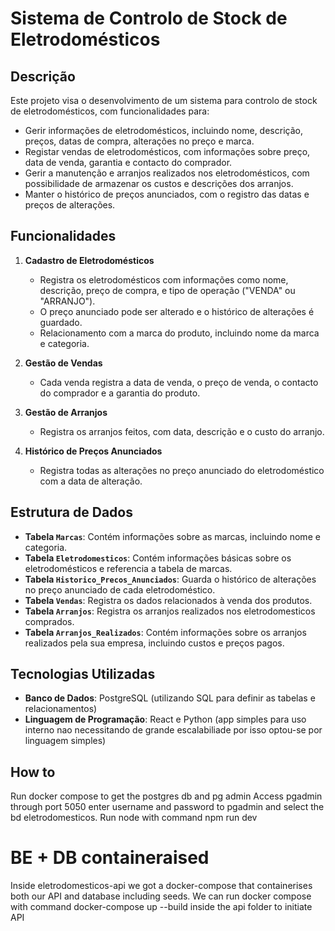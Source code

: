 # Sistema de Controlo de Stock de Eletrodomésticos

## Descrição

Este projeto visa o desenvolvimento de um sistema para controlo de stock de eletrodomésticos, com funcionalidades para:

- Gerir informações de eletrodomésticos, incluindo nome, descrição, preços, datas de compra, alterações no preço e marca.
- Registar vendas de eletrodomésticos, com informações sobre preço, data de venda, garantia e contacto do comprador.
- Gerir a manutenção e arranjos realizados nos eletrodomésticos, com possibilidade de armazenar os custos e descrições dos arranjos.
- Manter o histórico de preços anunciados, com o registro das datas e preços de alterações.

## Funcionalidades

1. **Cadastro de Eletrodomésticos**

   - Registra os eletrodomésticos com informações como nome, descrição, preço de compra, e tipo de operação ("VENDA" ou "ARRANJO").
   - O preço anunciado pode ser alterado e o histórico de alterações é guardado.
   - Relacionamento com a marca do produto, incluindo nome da marca e categoria.

2. **Gestão de Vendas**

   - Cada venda registra a data de venda, o preço de venda, o contacto do comprador e a garantia do produto.

3. **Gestão de Arranjos**

   - Registra os arranjos feitos, com data, descrição e o custo do arranjo.

4. **Histórico de Preços Anunciados**
   - Registra todas as alterações no preço anunciado do eletrodoméstico com a data de alteração.

## Estrutura de Dados

- **Tabela `Marcas`**: Contém informações sobre as marcas, incluindo nome e categoria.
- **Tabela `Eletrodomesticos`**: Contém informações básicas sobre os eletrodomésticos e referencia a tabela de marcas.
- **Tabela `Historico_Precos_Anunciados`**: Guarda o histórico de alterações no preço anunciado de cada eletrodoméstico.
- **Tabela `Vendas`**: Registra os dados relacionados à venda dos produtos.
- **Tabela `Arranjos`**: Registra os arranjos realizados nos eletrodomesticos comprados.
- **Tabela `Arranjos_Realizados`**: Contém informações sobre os arranjos realizados pela sua empresa, incluindo custos e preços pagos.

## Tecnologias Utilizadas

- **Banco de Dados**: PostgreSQL (utilizando SQL para definir as tabelas e relacionamentos)
- **Linguagem de Programação**: React e Python (app simples para uso interno nao necessitando de grande escalabiliade por isso optou-se por linguagem simples)

## How to

Run docker compose to get the postgres db and pg admin
Access pgadmin through port 5050 enter username and password to pgadmin and select the bd eletrodomesticos.
Run node with command npm run dev

# BE + DB containeraised

Inside eletrodomesticos-api we got a docker-compose that containerises both our API and database including seeds.
We can run docker compose with command docker-compose up --build inside the api folder to initiate API

